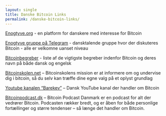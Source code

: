 ```yaml
---
layout: single
title: Danske Bitcoin Links
permalink: /danske-bitcoin-links/
---
```


[Enogtyve.org](https://www.enogtyve.org/) - en platform for danskere med interesse for Bitcoin

[Enogtyve gruppe på Telegram](https://t.me/enogtyvedk) - dansktalende gruppe hvor der diskuteres Bitcoin - alle er velkomne uanset niveau

[Bitcoinbegreber](https://github.com/Enogtyve/Ordliste) - liste af de vigtigste begreber indenfor Bitcoin og deres navn på både dansk og engelsk

[Bitcoinskolen.net](https://www.bitcoinskolen.net/) – Bitcoinskolens mission er at informere om og undervise dig i bitcoin, så du selv kan træffe dine egne valg på et oplyst grundlag

[Youtube kanalen “Barekev”](https://youtube.com/@barekev) – Dansk YouTube kanal der handler om Bitcoin 

[Bitcoinpodcast.dk](https://www.bitcoinpodcast.dk/) – Bitcoin Podcast Danmark er en podcast for alt der vedrører Bitcoin. Podcasten rækker bredt, og er åben for både personlige fortællinger og større tendenser – så længe det handler om Bitcoin.

